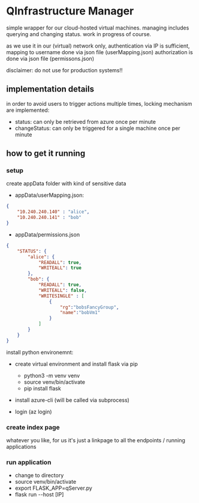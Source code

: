 # QInfrastructure Manager

simple wrapper for our cloud-hosted virtual machines. managing includes querying and changing status.
work in progress of course.

as we use it in our (virtual) network only, authentication via IP is sufficient, mapping to username done via json file (userMapping.json)
authorization is done via json file (permissons.json)

disclaimer: do not use for production systems!!

## implementation details
in order to avoid users to trigger actions multiple times, locking mechanism are implemented:
* status: can only be retrieved from azure once per minute
* changeStatus: can only be triggered for a single machine once per minute


## how to get it running

### setup
create appData folder with kind of sensitive data
* appData/userMapping.json:
```json
{
	"10.240.240.140" : "alice",
	"10.240.240.141" : "bob"
}
```
* appData/permissions.json
```json
{
	"STATUS": {
		"alice": {
			"READALL": true,
			"WRITEALL": true
		},
		"bob": {
			"READALL": true,
			"WRITEALL": false,
			"WRITESINGLE" : [
				{
					"rg":"bobsFancyGroup",
					"name":"bobVm1"
				}
			]
		}
	}
}
```

install python environemnt:
* create virtual environment and install flask via pip
	+ python3 -m venv venv
	+ source venv/bin/activate
	+ pip install flask

* install azure-cli (will be called via subprocess)
* login (az login)

### create index page
whatever you like, for us it's just a linkpage to all the endpoints / running applications

### run application
* change to directory
* source venv/bin/activate
* export FLASK_APP=qServer.py
* flask run --host [IP]
